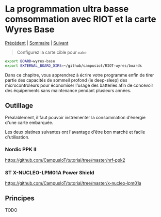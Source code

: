 # La programmation ultra basse comsommation avec RIOT et la carte Wyres Base

[Précédent](11.md) | [Sommaire](README.md) |  [Suivant](20.md)

> Configurez la carte cible pour `make`
```bash
export BOARD=wyres-base
export EXTERNAL_BOARD_DIRS=~/github/campusiot/RIOT-wyres/boards
```

Dans ce chapitre, vous apprendrez à écrire votre programme enfin de tirer partie des capacités de sommeil profond (ie deep-sleep) des microcontroleurs pour économiser l'usage des batteries afin de concevoir des équipements sans maintenance pendant plusieurs années.

## Outillage

Préalablement, il faut pouvoir instrementer la consommation d'énergie d'une carte embarquée.

Les deux platines suivantes ont l'avantage d'être bon marché et facile d'utilisation.

### Nordic PPK II

https://github.com/CampusIoT/tutorial/tree/master/nrf-ppk2

### ST X-NUCLEO-LPM01A Power Shield

https://github.com/CampusIoT/tutorial/tree/master/x-nucleo-lpm01a

## Principes

TODO
